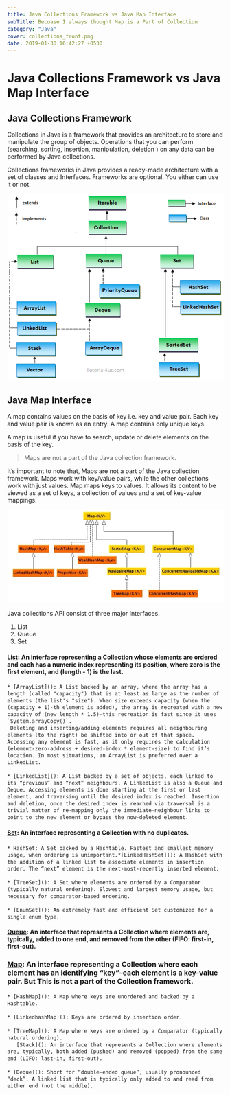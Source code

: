 ```yaml
---
title: Java Collections Framework vs Java Map Interface
subTitle: Becuase I always thought Map is a Part of Collection
category: "Java"
cover: collections_front.png
date: 2019-01-30 16:42:27 +0530
---
```


# Java Collections Framework vs Java Map Interface

## Java Collections Framework

Collections in Java is a framework that provides an architecture to store and manipulate the group of objects. Operations that you can perform (searching, sorting, insertion, manipulation, deletion ) on any data can be performed by Java collections.

Collections frameworks in Java provides a ready-made architecture with a set of classes and Interfaces. Frameworks are optional. You either can use it or not.

![Java Collections Structure](collections_framework.png)

## Java Map Interface

A map contains values on the basis of key i.e. key and value pair. Each key and value pair is known as an entry. A map contains only unique keys.

A map is useful if you have to search, update or delete elements on the basis of the key.

> Maps are not a part of the Java collection framework.

It’s important to note that, Maps are not a part of the Java collection framework. Maps work with key/value pairs, while the other collections work with just values. Map maps keys to values. It allows its content to be viewed as a set of keys, a collection of values and a set of key-value mappings.

![Java Maps Structure](maps.jpg)

Java collections API consist of three major Interfaces.

1. List
2. Queue
3. Set

#### [List](): An interface representing a Collection whose elements are ordered and each has a numeric index representing its position, where zero is the first element, and (length - 1) is the last.

    * [ArrayList](): A List backed by an array, where the array has a length (called "capacity") that is at least as large as the number of elements (the list's "size"). When size exceeds capacity (when the (capacity + 1)-th element is added), the array is recreated with a new capacity of (new length * 1.5)–this recreation is fast since it uses `System.arrayCopy()`.
     Deleting and inserting/adding elements requires all neighbouring elements (to the right) be shifted into or out of that space. Accessing any element is fast, as it only requires the calculation (element-zero-address + desired-index * element-size) to find it’s location. In most situations, an ArrayList is preferred over a LinkedList.
    
    * [LinkedList](): A List backed by a set of objects, each linked to its “previous” and “next” neighbours. A LinkedList is also a Queue and Deque. Accessing elements is done starting at the first or last element, and traversing until the desired index is reached. Insertion and deletion, once the desired index is reached via traversal is a trivial matter of re-mapping only the immediate-neighbour links to point to the new element or bypass the now-deleted element.

#### [Set](): An interface representing a Collection with no duplicates.

    * HashSet: A Set backed by a Hashtable. Fastest and smallest memory usage, when ordering is unimportant.*[LinkedHashSet](): A HashSet with the addition of a linked list to associate elements in insertion order. The “next” element is the next-most-recently inserted element.
    
    * [TreeSet](): A Set where elements are ordered by a Comparator (typically natural ordering). Slowest and largest memory usage, but necessary for comparator-based ordering.
    
    * [EnumSet](): An extremely fast and efficient Set customized for a single enum type.

#### [Queue](): An interface that represents a Collection where elements are, typically, added to one end, and removed from the other (FIFO: first-in, first-out).

### [Map](): An interface representing a Collection where each element has an identifying “key”–each element is a key-value pair. But This is not a part of the Collection framework.

    * [HashMap](): A Map where keys are unordered and backed by a Hashtable.
    
    * [LinkedhashMap](): Keys are ordered by insertion order.
    
    * [TreeMap](): A Map where keys are ordered by a Comparator (typically natural ordering).
       [Stack](): An interface that represents a Collection where elements are, typically, both added (pushed) and removed (popped) from the same end (LIFO: last-in, first-out).
    
    * [Deque](): Short for “double-ended queue”, usually pronounced “deck”. A linked list that is typically only added to and read from either end (not the middle).

